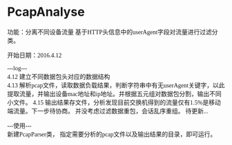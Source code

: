 # PcapAnalyse
<font face="微软雅黑">
功能：分离不同设备流量
基于HTTP头信息中的userAgent字段对流量进行过滤分类。

开始日期：2016.4.12

---log---  
4.12 建立不同数据包头对应的数据结构  
4.13 解析pcap文件，读取数据负载结果，判断字符串中有无userAgent关键字，以此提取流量，并输出设备mac地址和ip地址。并根据五元组对数据包分割，输出不同小文件。
4.15 输出结果存文件，分析发现目前交换机得到的流量仅有1.5%是移动端流量。下一步待协商。
并没考虑过滤数据重包，会话乱序重组。
待更新...


---使用---  
新建PcapParser类， 指定需要分析的pcap文件以及输出结果的目录，即可运行。
